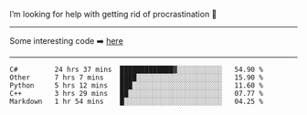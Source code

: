 I’m looking for help with getting rid of procrastination 🤔

-----

Some interesting code :arrow_right: [here](https://github.com/zhen8838/playground)

-----

<!--START_SECTION:waka-->
```text
C#         24 hrs 37 mins  █████████████▓░░░░░░░░░░░   54.90 % 
Other      7 hrs 7 mins    ████░░░░░░░░░░░░░░░░░░░░░   15.90 % 
Python     5 hrs 12 mins   ███░░░░░░░░░░░░░░░░░░░░░░   11.60 % 
C++        3 hrs 29 mins   ██░░░░░░░░░░░░░░░░░░░░░░░   07.77 % 
Markdown   1 hr 54 mins    █░░░░░░░░░░░░░░░░░░░░░░░░   04.25 % 
```
<!--END_SECTION:waka-->

<!--
**zhen8838/zhen8838** is a ✨ _special_ ✨ repository because its `README.md` (this file) appears on your GitHub profile.

Here are some ideas to get you started:

- 🔭 I’m currently working on ...
- 🌱 I’m currently learning ...
- 👯 I’m looking to collaborate on ...
 ...
- 💬 Ask me about ...
- 📫 How to reach me: ...
- 😄 Pronouns: ...
- ⚡ Fun fact: ...
-->
